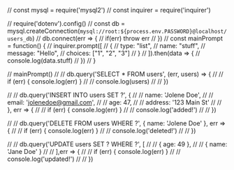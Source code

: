 // const mysql = require('mysql2')
// const inquirer = require('inquirer')

// require('dotenv').config()
// const db = mysql.createConnection(`mysql://root:${process.env.PASSWORD}@localhost/users_db`)
// db.connect(err => {
//  if(err) throw err
// })
// const mainPrompt = function() {
//  inquirer.prompt([
//   {
//    type: "list",
//    name: "stuff",
//    message: "Hello",
//    choices: ["1", "2", "3"]
//   }
//  ]).then(data => {
//   console.log(data.stuff)
//  })
// }

// mainPrompt()
// // db.query('SELECT * FROM users', (err, users) => {
// //   if (err) { console.log(err) }
// //   console.log(users)
// // })

// // db.query('INSERT INTO users SET ?', {
// //   name: 'Jolene Doe',
// //   email: 'jolenedoe@gmail.com',
// //   age: 47,
// //   address: '123 Main St'
// // }, err => {
// //   if (err) { console.log(err) }
// //   console.log('added!')
// // })

// // db.query('DELETE FROM users WHERE ?', { name: 'Jolene Doe' }, err => {
// //   if (err) { console.log(err) }
// //   console.log('deleted!')
// // })

// // db.query('UPDATE users SET ? WHERE ?', [
// //   { age: 49 },
// //   { name: 'Jane Doe' }
// // ],err => {
// //   if (err) { console.log(err) }
// //   console.log('updated!')
// // })
